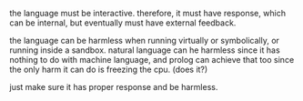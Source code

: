the language must be interactive. therefore, it must have response, which can be internal, but eventually must have external feedback.

the language can be harmless when running virtually or symbolically, or running inside a sandbox. natural language can he harmless since it has nothing to do with machine language, and prolog can achieve that too since the only harm it can do is freezing the cpu. (does it?)

just make sure it has proper response and be harmless.
